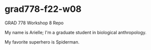 # grad778-f22-w08
GRAD 778 Workshop 8 Repo

My name is Arielle; I'm a graduate student in biological anthropology.

My favorite superhero is Spiderman.
